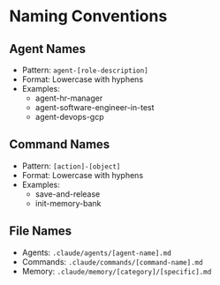 # Naming Conventions

## Agent Names
- Pattern: `agent-[role-description]`
- Format: Lowercase with hyphens
- Examples:
  - agent-hr-manager
  - agent-software-engineer-in-test
  - agent-devops-gcp

## Command Names
- Pattern: `[action]-[object]`
- Format: Lowercase with hyphens
- Examples:
  - save-and-release
  - init-memory-bank

## File Names
- Agents: `.claude/agents/[agent-name].md`
- Commands: `.claude/commands/[command-name].md`
- Memory: `.claude/memory/[category]/[specific].md`